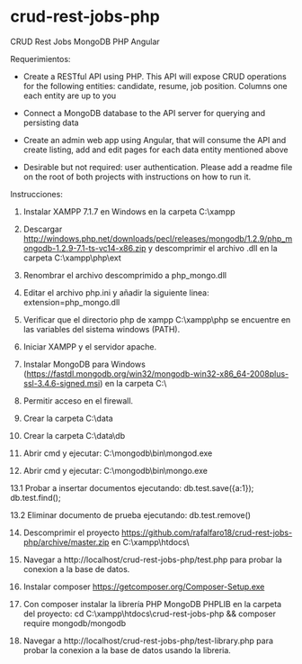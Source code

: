 # crud-rest-jobs-php
CRUD Rest Jobs MongoDB PHP Angular

Requerimientos:

+ Create a RESTful API using PHP. This API will expose CRUD operations for the following entities: candidate, resume, job position. Columns one each entity are up to you

+ Connect a MongoDB database to the API server for querying and persisting data

+ Create an admin web app using Angular, that will consume the API and create listing, add and edit pages for each data entity mentioned above

+ Desirable but not required: user authentication. Please add a readme file on the root of both projects with instructions on how to run it.


Instrucciones:

1. Instalar XAMPP 7.1.7 en Windows en la carpeta C:\xampp

2. Descargar http://windows.php.net/downloads/pecl/releases/mongodb/1.2.9/php_mongodb-1.2.9-7.1-ts-vc14-x86.zip y descomprimir el archivo .dll en la carpeta C:\xampp\php\ext

3. Renombrar el archivo descomprimido a php_mongo.dll

4. Editar el archivo php.ini y añadir la siguiente linea: extension=php_mongo.dll

5. Verificar que el directorio php de xampp C:\xampp\php se encuentre en las variables del sistema windows (PATH).

6. Iniciar XAMPP y el servidor apache.

7. Instalar MongoDB para Windows (https://fastdl.mongodb.org/win32/mongodb-win32-x86_64-2008plus-ssl-3.4.6-signed.msi) en la carpeta C:\

9. Permitir acceso en el firewall.

10. Crear la carpeta C:\data

11. Crear la carpeta C:\data\db

12. Abrir cmd y ejecutar: C:\mongodb\bin\mongod.exe

13. Abrir cmd y ejecutar: C:\mongodb\bin\mongo.exe

  13.1 Probar a insertar documentos ejecutando: db.test.save({a:1}); db.test.find();

  13.2 Eliminar documento de prueba ejecutando: db.test.remove()


14. Descomprimir el proyecto https://github.com/rafalfaro18/crud-rest-jobs-php/archive/master.zip en C:\xampp\htdocs\

15. Navegar a http://localhost/crud-rest-jobs-php/test.php para probar la conexion a la base de datos.

16. Instalar composer https://getcomposer.org/Composer-Setup.exe

17. Con composer instalar la librería PHP MongoDB PHPLIB en la carpeta del proyecto: cd C:\xampp\htdocs\crud-rest-jobs-php && composer require mongodb/mongodb

18. Navegar a http://localhost/crud-rest-jobs-php/test-library.php para probar la conexion a la base de datos usando la libreria.




